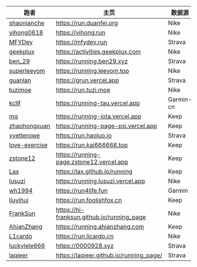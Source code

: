 | 跑者 | 主页                                       | 数据源 |
| ------- | ------- | ------- |
| [shaonianche](https://github.com/shaonianche) | https://run.duanfei.org | Nike |
| [yihong0618](https://github.com/yihong0618) | https://yihong.run | Nike |
| [MFYDev](https://github.com/MFYDev) | https://mfydev.run | Strava |
| [geekplux](https://github.com/geekplux) | https://activities.geekplux.com | Nike |
| [ben_29](https://github.com/ben-29) | https://running.ben29.xyz | Strava |
| [superleeyom](https://github.com/superleeyom) | https://running.leeyom.top | Nike |
| [guanlan](https://github.com/guanlan) | https://grun.vercel.app | Strava |
| [tuzimoe](https://github.com/tuzimoe) | https://run.tuzi.moe | Nike |
| [kcllf](https://github.com/kcllf) | https://running-tau.vercel.app | Garmin-cn |
| [mq](https://github.com/MQ-0707) | https://running-iota.vercel.app | Keep |
| [zhaohongxuan](https://github.com/zhaohongxuan) | https://running-page-psi.vercel.app | Keep |
| [yvetterowe](https://github.com/yvetterowe) | https://run.haoluo.io | Strava |
| [love-exercise](https://github.com/KaiOrange) | https://run.kai666666.top | Keep |
| [zstone12](https://github.com/zstone12) | https://running-page.zstone12.vercel.app | Keep |
| [Lax](https://github.com/Lax) | https://lax.github.io/running | Keep |
| [lusuzi](https://github.com/lusuzi) | https://running.lusuzi.vercel.app | Nike |
| [wh1994](https://github.com/wh1994) | https://run4life.fun | Garmin |
| [liuyihui](https://github.com/YiHui-Liu) | https://run.foolishfox.cn | Keep |
| [FrankSun](https://github.com/hi-franksun) | https://hi-franksun.github.io/running_page | Nike |
| [AhianZhang](https://github.com/AhianZhang) | https://running.ahianzhang.com | Keep |
| [L1cardo](https://github.com/L1cardo) | https://run.licardo.cn | Nike |
| [luckylele666](https://github.com/luckylele666) | https://0000928.xyz | Strava |
| [laqieer](https://github.com/laqieer) | https://laqieer.github.io/running_page/ | Strava |

